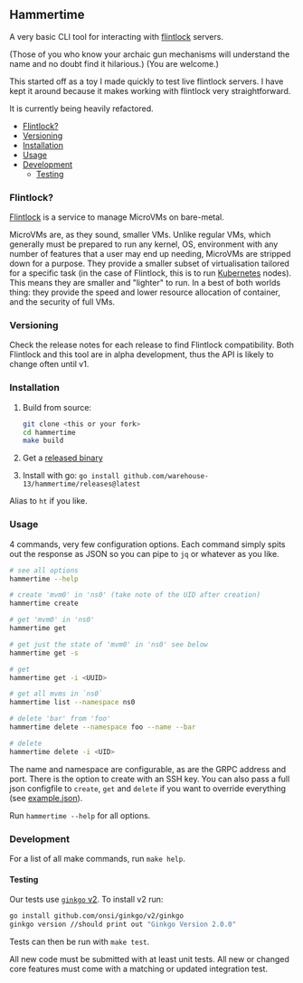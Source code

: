 ## Hammertime

A very basic CLI tool for interacting with [flintlock](https://github.com/weaveworks/flintlock) servers.

(Those of you who know your archaic gun mechanisms will understand the name and no doubt
find it hilarious.) (You are welcome.)

This started off as a toy I made quickly to test live flintlock servers.
I have kept it around because it makes working with flintlock very straightforward.

It is currently being heavily refactored.


<!--
To update the TOC, install https://github.com/kubernetes-sigs/mdtoc
and run: mdtoc -inplace README.md
-->

<!-- toc -->
- [Flintlock?](#flintlock)
- [Versioning](#versioning)
- [Installation](#installation)
- [Usage](#usage)
- [Development](#development)
  - [Testing](#testing)
<!-- /toc -->


### Flintlock?

[Flintlock](https://github.com/weaveworks/flintlock) is a service to manage MicroVMs
on bare-metal.

MicroVMs are, as they sound, smaller VMs. Unlike regular VMs, which generally must
be prepared to run any kernel, OS, environment with any number of features that a user
may end up needing, MicroVMs are stripped down for a purpose. They provide a smaller
subset of virtualisation tailored for a specific task (in the case of Flintlock, this is to
run [Kubernetes](https://kubernetes.io/) nodes). This means they are smaller and "lighter"
to run. In a best of both worlds thing: they provide the speed and lower resource allocation
of container, and the security of full VMs.

### Versioning

Check the release notes for each release to find Flintlock compatibility.
Both Flintlock and this tool are in alpha development, thus the API is likely
to change often until v1.

### Installation

1. Build from source:
   ```bash
   git clone <this or your fork>
   cd hammertime
   make build
   ```

2. Get a [released binary](https://github.com/warehouse-13/hammertime/releases)

3. Install with go: `go install github.com/warehouse-13/hammertime/releases@latest`

Alias to `ht` if you like.

### Usage

4 commands, very few configuration options. Each command simply spits out the response
as JSON so you can pipe to `jq` or whatever as you like.

```bash
# see all options
hammertime --help

# create 'mvm0' in 'ns0' (take note of the UID after creation)
hammertime create

# get 'mvm0' in 'ns0'
hammertime get

# get just the state of 'mvm0' in 'ns0' see below
hammertime get -s

# get
hammertime get -i <UUID>

# get all mvms in `ns0`
hammertime list --namespace ns0

# delete 'bar' from 'foo'
hammertime delete --namespace foo --name --bar

# delete
hammertime delete -i <UID>
```

The name and namespace are configurable, as are the GRPC address and port.
There is the option to create with an SSH key.
You can also pass a full json configfile to `create`, `get` and `delete` if you want to override
everything (see [example.json](example.json)).

Run `hammertime --help` for all options.

### Development

For a list of all make commands, run `make help`.

#### Testing

Our tests use [`ginkgo` v2](https://onsi.github.io/ginkgo/). To install v2 run:

```bash
go install github.com/onsi/ginkgo/v2/ginkgo
ginkgo version //should print out "Ginkgo Version 2.0.0"
```

Tests can then be run with `make test`.

All new code must be submitted with at least unit tests. All new or changed core features
must come with a matching or updated integration test.
